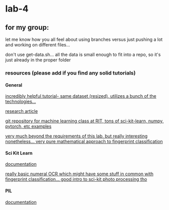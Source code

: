 # lab-4

## for my group:

let me know how you all feel about using branches versus just pushing a lot and working on different files...

don't use get-data.sh... all the data is small enough to fit into a repo, so it's just already in the proper folder

### resources (please add if you find any solid tutorials)

#### General

[incredibly helpful tutorial- same dataset (resized), utilizes a bunch of the technologies... ](https://medium.com/ai-techsystems/fingerprint-pattern-classification-using-deep-learning-9eb93757df11)

[research article](https://www.mdpi.com/2073-8994/13/5/750)

[git repository for machine learning class at RIT, tons of sci-kit-learn, numpy, pytorch, etc examples](https://github.com/anton-selitskiy/RIT_ML)

[very much beyond the requirements of this lab, but really interesting nonetheless... very pure mathematical approach to fingerprint classification](https://faculty.cc.gatech.edu/~hpark/papers/finger_jrl.pdf)

#### Sci Kit Learn

[documentation](https://scikit-learn.org/stable/)

[really basic numeral OCR which might have some stuff in common with fingerprint classification... good intro to sci-kit photo processing tho](https://scikit-learn.org/stable/auto_examples/classification/plot_digits_classification.html)

#### PIL

[documentation](https://pillow.readthedocs.io/en/stable/)
